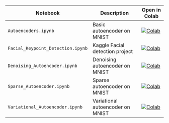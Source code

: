 | Notebook | Description | Open in Colab |
|----------|-------------|----------------|
| `Autoencoders.ipynb` | Basic autoencoder on MNIST | [![Colab](https://colab.research.google.com/assets/colab-badge.svg)](https://colab.research.google.com/github/Tony-Ale/Notebooks/blob/main/Autoencoders.ipynb) |
| `Facial_Keypoint_Detection.ipynb`| Kaggle Facial detection project | [![Colab](https://colab.research.google.com/assets/colab-badge.svg)](https://colab.research.google.com/github/Tony-Ale/Notebooks/blob/main/Facial_Keypoint_Detection.ipynb) |
| `Denoising_Autoencoder.ipynb`| Denoising autoencoder on MNIST | [![Colab](https://colab.research.google.com/assets/colab-badge.svg)](https://colab.research.google.com/github/Tony-Ale/Notebooks/blob/main/Denoising_Autoencoder.ipynb) |
| `Sparse_Autoencoder.ipynb` | Sparse autoencoder on MNIST | [![Colab](https://colab.research.google.com/assets/colab-badge.svg)](https://colab.research.google.com/github/Tony-Ale/Notebooks/blob/main/Sparse_Autoencoder.ipynb) |
| `Variational_Autoencoder.ipynb` | Variational autoencoder on MNIST | [![Colab](https://colab.research.google.com/assets/colab-badge.svg)](https://colab.research.google.com/github/Tony-Ale/Notebooks/blob/main/Variational_Autoencoder.ipynb) |
